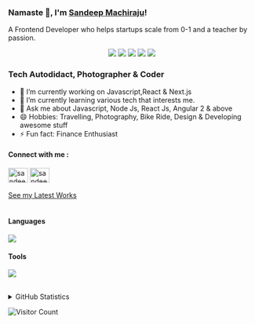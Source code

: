 ### Namaste 🙏, I'm [Sandeep Machiraju](https://www.sandeepmachiraju.com/resume.pdf)!

A Frontend Developer who helps startups scale from 0-1 and a teacher by passion.

<div align='center'>
    <img src="https://img.shields.io/badge/javascript-%23323330.svg?style=for-the-badge&logo=javascript&logoColor=%23F7DF1E"/> 
      <img src="https://img.shields.io/badge/react-%2320232a.svg?style=for-the-badge&logo=react&logoColor=%2361DAFB"/> 
	       <img src="https://img.shields.io/badge/Next-black?style=for-the-badge&logo=next.js&logoColor=white"/> 
		     <img src="https://img.shields.io/badge/svelte-%23323330.svg?style=for-the-badge&logo=svelte&logoColor=orange"/> 
		       <img src="https://img.shields.io/badge/angular-%23323330.svg?style=for-the-badge&logo=angular&logoColor=red"/> 
      </div>

### Tech Autodidact, Photographer & Coder

- 🔭 I’m currently working on Javascript,React & Next.js
- 🌱 I’m currently learning various tech that interests me.
- 💬 Ask me about Javascript, Node Js, React Js, Angular 2 & above
- 😄 Hobbies: Travelling, Photography, Bike Ride, Design & Developing awesome stuff
- ⚡ Fun fact: Finance Enthusiast

#### Connect with me :

<div>
	<a href="https://www.linkedin.com/in/machirajusaisandeep/" target="blank"><img align="center" src="https://raw.githubusercontent.com/rahuldkjain/github-profile-readme-generator/master/src/images/icons/Social/linked-in-alt.svg" alt="sandeep machiraju" height="30" width="40" /></a>
<a href="https://www.youtube.com/@advancedWebDev" target="blank"><img align="center" src="https://raw.githubusercontent.com/rahuldkjain/github-profile-readme-generator/master/src/images/icons/Social/youtube.svg" alt="sandeep machiraju : advancedWebDev" height="30" width="40" /></a>
</div>

<br>

<div>
<a href="https://bio.sandeepmachiraju.com/" target="blank">See my Latest Works</a>
</div>

<br>

#### Languages

<p align="left">
  <a href="https://skillicons.dev">
    <img src="https://skillicons.dev/icons?i=js,react,nextjs,angular,ts,gatsbyjs,tailwind,materialui" />
  </a>
</p>

#### Tools

<p align="left">
  <a href="https://skillicons.dev">
    <img src="https://skillicons.dev/icons?i=git,github,gitlab,figma,vscode,postman" />
  </a>
</p>

<br>	
<details>
  <summary>GitHub Statistics</summary>
  <img  src="https://github-readme-stats.vercel.app/api/top-langs/?username=machirajusaisandeep&theme=tokyonight" alt="Stats"/>
</details>

![Visitor Count](https://profile-counter.glitch.me/machirajusaisandeep/count.svg)
